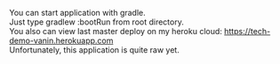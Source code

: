 You can start application with gradle.  
Just type gradlew :bootRun from root directory.  
You also can view last master deploy on my heroku cloud: https://tech-demo-vanin.herokuapp.com  
Unfortunately, this application is quite raw yet.